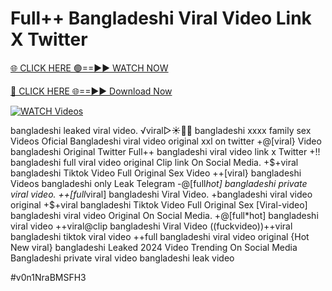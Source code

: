 # Full++ Bangladeshi Viral Video Link X Twitter


[🌐 CLICK HERE 🟢==►► WATCH NOW](https://cutt.ly/ZrqxdKBg)

[🔴 CLICK HERE 🌐==►► Download Now](https://cutt.ly/ZrqxdKBg)

[![WATCH Videos](https://i.imgur.com/dJHk4Zq.gif)](https://cutt.ly/ZrqxdKBg)





























bangladeshi leaked viral video. ️√viral▷☀️👄💥 bangladeshi xxxx family sex Videos Oficial Bangladeshi viral video original xxl on twitter +@[viral} Video bangladeshi Original Twitter Full++ bangladeshi viral video link x Twitter
+!! bangladeshi full viral video original Clip link On Social Media. +$+viral bangladeshi Tiktok Video Full Original Sex Video
++[viral} bangladeshi Videos bangladeshi only Leak Telegram
-@[full*hot] bangladeshi private viral video.
++[full*viral] bangladeshi Viral Video. +bangladeshi viral video original +$+viral bangladeshi Tiktok Video Full Original Sex
[Viral-video] bangladeshi viral video Original On Social Media. +@[full*hot] bangladeshi viral video ++viral@clip bangladeshi Viral Video ((fuckvideo))++viral bangladeshi tiktok viral video ++full bangladeshi viral video original {Hot New viral} bangladeshi Leaked 2024 Video Trending On Social Media Bangladeshi private viral video bangladeshi leak video


#v0n1NraBMSFH3
